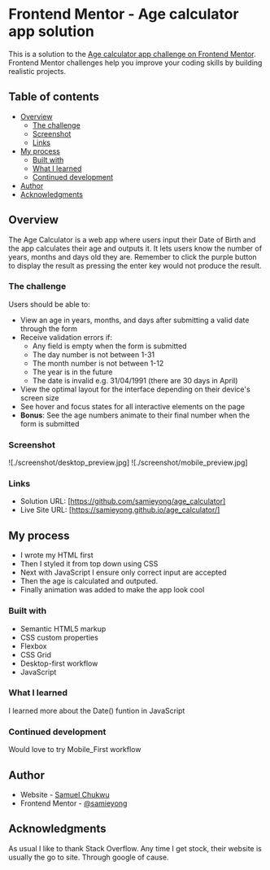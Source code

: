# Frontend Mentor - Age calculator app solution

This is a solution to the [Age calculator app challenge on Frontend Mentor](https://www.frontendmentor.io/challenges/age-calculator-app-dF9DFFpj-Q). Frontend Mentor challenges help you improve your coding skills by building realistic projects. 

## Table of contents

- [Overview](#overview)
  - [The challenge](#the-challenge)
  - [Screenshot](#screenshot)
  - [Links](#links)
- [My process](#my-process)
  - [Built with](#built-with)
  - [What I learned](#what-i-learned)
  - [Continued development](#continued-development)
- [Author](#author)
- [Acknowledgments](#acknowledgments)


## Overview
The Age Calculator is a web app where users input their Date of Birth and the app calculates 
their age and outputs it. It lets users know the number of years, months and days old 
they are. Remember to click the purple button to display the result as pressing the enter key
would not produce the result.

### The challenge

Users should be able to:

- View an age in years, months, and days after submitting a valid date through the form
- Receive validation errors if:
  - Any field is empty when the form is submitted
  - The day number is not between 1-31
  - The month number is not between 1-12
  - The year is in the future
  - The date is invalid e.g. 31/04/1991 (there are 30 days in April)
- View the optimal layout for the interface depending on their device's screen size
- See hover and focus states for all interactive elements on the page
- **Bonus**: See the age numbers animate to their final number when the form is submitted

### Screenshot

![./screenshot/desktop_preview.jpg]
![./screenshot/mobile_preview.jpg]

### Links

- Solution URL: [https://github.com/samieyong/age_calculator]
- Live Site URL: [https://samieyong.github.io/age_calculator/]

## My process
- I wrote my HTML first
- Then I styled it from top down using CSS
- Next with JavaScript I ensure only correct input are accepted
- Then the age is calculated and outputed.
- Finally animation was added to make the app look cool

### Built with

- Semantic HTML5 markup
- CSS custom properties
- Flexbox
- CSS Grid
- Desktop-first workflow
- JavaScript

### What I learned

I learned more about the Date() funtion in JavaScript

### Continued development

Would love to try Mobile_First workflow

## Author

- Website - [Samuel Chukwu](https://samieyong.github.io/cv/)
- Frontend Mentor - [@samieyong](https://www.frontendmentor.io/profile/samieyong)

## Acknowledgments

As usual I like to thank Stack Overflow. Any time I get stock, their website is
usually the go to site. Through google of cause.
